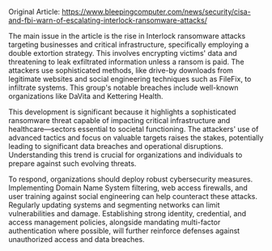 Original Article: https://www.bleepingcomputer.com/news/security/cisa-and-fbi-warn-of-escalating-interlock-ransomware-attacks/

The main issue in the article is the rise in Interlock ransomware attacks targeting businesses and critical infrastructure, specifically employing a double extortion strategy. This involves encrypting victims' data and threatening to leak exfiltrated information unless a ransom is paid. The attackers use sophisticated methods, like drive-by downloads from legitimate websites and social engineering techniques such as FileFix, to infiltrate systems. This group's notable breaches include well-known organizations like DaVita and Kettering Health.

This development is significant because it highlights a sophisticated ransomware threat capable of impacting critical infrastructure and healthcare—sectors essential to societal functioning. The attackers' use of advanced tactics and focus on valuable targets raises the stakes, potentially leading to significant data breaches and operational disruptions. Understanding this trend is crucial for organizations and individuals to prepare against such evolving threats.

To respond, organizations should deploy robust cybersecurity measures. Implementing Domain Name System filtering, web access firewalls, and user training against social engineering can help counteract these attacks. Regularly updating systems and segmenting networks can limit vulnerabilities and damage. Establishing strong identity, credential, and access management policies, alongside mandating multi-factor authentication where possible, will further reinforce defenses against unauthorized access and data breaches.